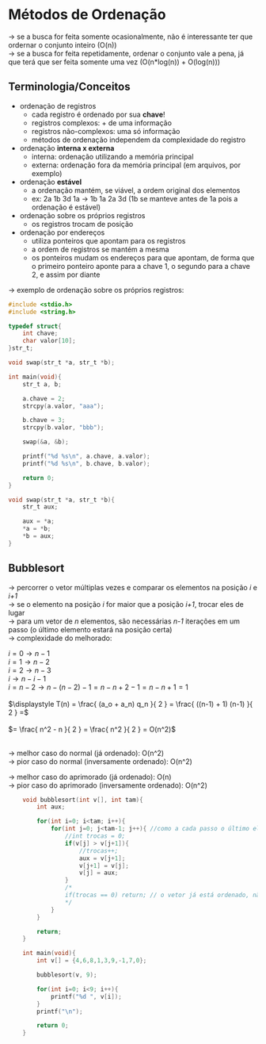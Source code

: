 # Métodos de Ordenação
-> se a busca for feita somente ocasionalmente, não é interessante ter que ordernar o conjunto inteiro (O(n)) <br />
-> se a busca for feita repetidamente, ordenar o conjunto vale a pena, já que terá que ser feita somente uma vez (O(n*log(n)) + O(log(n)))

## Terminologia/Conceitos
- ordenação de registros
    - cada registro é ordenado por sua **chave**!
    - registros complexos: + de uma informação
    - registros não-complexos: uma só informação
    - métodos de ordenação independem da complexidade do registro
- ordenação **interna x externa**
    - interna: ordenação utilizando a memória principal
    - externa: ordenação fora da memória principal (em arquivos, por exemplo)
- ordenação **estável**
    - a ordenação mantém, se viável, a ordem original dos elementos
    - ex: 2a 1b 3d 1a -> 1b 1a 2a 3d (1b se manteve antes de 1a pois a ordenação é estável)
- ordenação sobre os próprios registros
    - os registros trocam de posição
- ordenação por endereços
    - utiliza ponteiros que apontam para os registros
    - a ordem de registros se mantém a mesma
    - os ponteiros mudam os endereços para que apontam, de forma que o primeiro ponteiro aponte para a chave 1, o segundo para a chave 2, e assim por diante

-> exemplo de ordenação sobre os próprios registros:
```c
#include <stdio.h>
#include <string.h>

typedef struct{
    int chave;
    char valor[10];
}str_t;

void swap(str_t *a, str_t *b);

int main(void){
    str_t a, b;

    a.chave = 2;
    strcpy(a.valor, "aaa");

    b.chave = 3;
    strcpy(b.valor, "bbb");

    swap(&a, &b);

    printf("%d %s\n", a.chave, a.valor);
    printf("%d %s\n", b.chave, b.valor);

    return 0;
}

void swap(str_t *a, str_t *b){
    str_t aux;

    aux = *a;
    *a = *b;
    *b = aux;
}
```

## Bubblesort
-> percorrer o vetor múltiplas vezes e comparar os elementos na posição *i* e *i+1* <br />
-> se o elemento na posição *i* for maior que a posição *i+1*, trocar eles de lugar <br />
-> para um vetor de *n* elementos, são necessárias *n-1* iterações em um passo (o último elemento estará na posição certa) <br />
-> complexidade do melhorado: <br />

$i=0 \rightarrow n-1$ <br />
$i=1 \rightarrow n-2$ <br />
$i=2 \rightarrow n-3$ <br />
$i \rightarrow n-i-1$ <br />
$i=n-2 \rightarrow n-(n-2)-1 = n-n+2-1 = n-n+1 = 1$ <br /> <br />
$\displaystyle T(n) = \frac{ (a_o + a_n) q_n }{ 2 } = \frac{ ((n-1) + 1) (n-1) }{ 2 } =$ <br /> <br />
$= \frac{ n^2 - n }{ 2 } = \frac{ n^2 }{ 2 } = O(n^2)$ <br /> <br />

-> melhor caso do normal (já ordenado): O(n^2) <br />
-> pior caso do normal (inversamente ordenado): O(n^2) <br />

-> melhor caso do aprimorado (já ordenado): O(n) <br />
-> pior caso do aprimorado (inversamente ordenado): O(n^2) <br />

```c
    void bubblesort(int v[], int tam){
        int aux;

        for(int i=0; i<tam; i++){
            for(int j=0; j<tam-1; j++){ //como a cada passo o último elemento já está ordenado, podemos trocar tam-1 por (tam-1)-i
                //int trocas = 0;
                if(v[j] > v[j+1]){
                    //trocas++;
                    aux = v[j+1];
                    v[j+1] = v[j];
                    v[j] = aux;
                }
                /*
                if(trocas == 0) return; // o vetor já está ordenado, não precisamos continuar iterando
                */
            }
        }

        return;
    }

    int main(void){
        int v[] = {4,6,8,1,3,9,-1,7,0};

        bubblesort(v, 9);

        for(int i=0; i<9; i++){
            printf("%d ", v[i]);
        }
        printf("\n");

        return 0;
    }
```